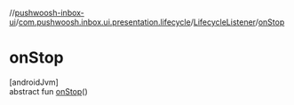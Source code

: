 //[pushwoosh-inbox-ui](../../../index.md)/[com.pushwoosh.inbox.ui.presentation.lifecycle](../index.md)/[LifecycleListener](index.md)/[onStop](on-stop.md)

# onStop

[androidJvm]\
abstract fun [onStop](on-stop.md)()
